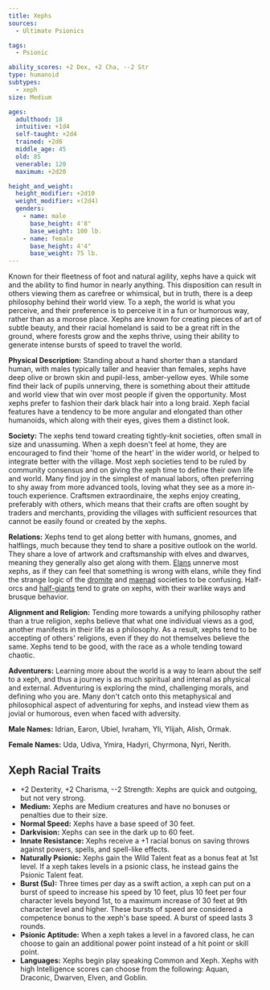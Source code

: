 ```yaml
---
title: Xephs
sources:
  - Ultimate Psionics

tags:
  - Psionic

ability_scores: +2 Dex, +2 Cha, --2 Str
type: humanoid
subtypes:
  - xeph
size: Medium

ages:
  adulthood: 18
  intuitive: +1d4
  self-taught: +2d4
  trained: +2d6
  middle_age: 45
  old: 85
  venerable: 120
  maximum: +2d20

height_and_weight:
  height_modifier: +2d10
  weight_modifier: ×(2d4)
  genders:
    - name: male
      base_height: 4'8"
      base_weight: 100 lb.
    - name: female
      base_height: 4'4"
      base_weight: 75 lb.
---
```


Known for their fleetness of foot and natural agility, xephs have a quick wit and the ability to find humor in nearly anything. This disposition can result in others viewing them as carefree or whimsical, but in truth, there is a deep philosophy behind their world view. To a xeph, the world is what you perceive, and their preference is to perceive it in a fun or humorous way, rather than as a morose place. Xephs are known for creating pieces of art of subtle beauty, and their racial homeland is said to be a great rift in the ground, where forests grow and the xephs thrive, using their ability to generate intense bursts of speed to travel the world.

**Physical Description:** Standing about a hand shorter than a standard human, with males typically taller and heavier than females, xephs have deep olive or brown skin and pupil-less, amber-yellow eyes. While some find their lack of pupils unnerving, there is something about their attitude and world view that win over most people if given the opportunity. Most xephs prefer to fashion their dark black hair into a long braid. Xeph facial features have a tendency to be more angular and elongated than other humanoids, which along with their eyes, gives them a distinct look.

**Society:** The xephs tend toward creating tightly-knit societies, often small in size and unassuming. When a xeph doesn't feel at home, they are encouraged to find their 'home of the heart' in the wider world, or helped to integrate better with the village. Most xeph societies tend to be ruled by community consensus and on giving the xeph time to define their own life and world. Many find joy in the simplest of manual labors, often preferring to shy away from more advanced tools, loving what they see as a more in-touch experience. Craftsmen extraordinaire, the xephs enjoy creating, preferably with others, which means that their crafts are often sought by traders and merchants, providing the villages with sufficient resources that cannot be easily found or created by the xephs.

**Relations:** Xephs tend to get along better with humans, gnomes, and halflings, much because they tend to share a positive outlook on the world. They share a love of artwork and craftsmanship with elves and dwarves, meaning they generally also get along with them. [Elans](/races/elans/) unnerve most xephs, as if they can feel that something is wrong with elans, while they find the strange logic of the [dromite](/races/dromites/) and [maenad](/races/maenads/) societies to be confusing. Half-orcs and [half-giants](/races/half-giants/) tend to grate on xephs, with their warlike ways and brusque behavior.

**Alignment and Religion:** Tending more towards a unifying philosophy rather than a true religion, xephs believe that what one individual views as a god, another manifests in their life as a philosophy. As a result, xephs tend to be accepting of others' religions, even if they do not themselves believe the same. Xephs tend to be good, with the race as a whole tending toward chaotic.

**Adventurers:** Learning more about the world is a way to learn about the self to a xeph, and thus a journey is as much spiritual and internal as physical and external. Adventuring is exploring the mind, challenging morals, and defining who you are. Many don't catch onto this metaphysical and philosophical aspect of adventuring for xephs, and instead view them as jovial or humorous, even when faced with adversity.

**Male Names:** Idrian, Earon, Ubiel, Ivraham, Yli, Ylijah, Alish, Ormak.

**Female Names:** Uda, Udiva, Ymira, Hadyri, Chyrmona, Nyri, Nerith.

## Xeph Racial Traits

- +2 Dexterity, +2 Charisma, --2 Strength: Xephs are quick and outgoing, but not very strong.
- **Medium:** Xephs are Medium creatures and have no bonuses or penalties due to their size.
- **Normal Speed:** Xephs have a base speed of 30 feet.
- **Darkvision:** Xephs can see in the dark up to 60 feet.
- **Innate Resistance:** Xephs receive a +1 racial bonus on saving throws against powers, spells, and spell-like effects.
- **Naturally Psionic:** Xephs gain the Wild Talent feat as a bonus feat at 1st level. If a xeph takes levels in a psionic class, he instead gains the Psionic Talent feat.
- **Burst (Su):** Three times per day as a swift action, a xeph can put on a burst of speed to increase his speed by 10 feet, plus 10 feet per four character levels beyond 1st, to a maximum increase of 30 feet at 9th character level and higher. These bursts of speed are considered a competence bonus to the xeph's base speed. A burst of speed lasts 3 rounds.
- **Psionic Aptitude:** When a xeph takes a level in a favored class, he can choose to gain an additional power point instead of a hit point or skill point.
- **Languages:** Xephs begin play speaking Common and Xeph. Xephs with high Intelligence scores can choose from the following: Aquan, Draconic, Dwarven, Elven, and Goblin.
